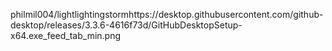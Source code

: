 philmil004/lightlightingstormhttps://desktop.githubusercontent.com/github-desktop/releases/3.3.6-4616f73d/GitHubDesktopSetup-x64.exe_feed_tab_min.png
